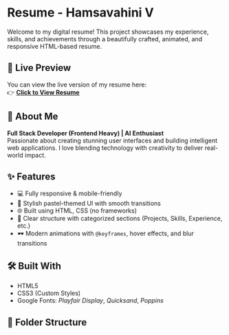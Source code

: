# Resume - Hamsavahini V

Welcome to my digital resume! This project showcases my experience, skills, and achievements through a beautifully crafted, animated, and responsive HTML-based resume.

## 🚀 Live Preview

You can view the live version of my resume here:  
👉 [**Click to View Resume**](https://Hamsavahini-V.github.io/hamsavahini-resume/)

## 📌 About Me

**Full Stack Developer (Frontend Heavy) | AI Enthusiast**  
Passionate about creating stunning user interfaces and building intelligent web applications. I love blending technology with creativity to deliver real-world impact.

## ✨ Features

- 💻 Fully responsive & mobile-friendly
- 🎨 Stylish pastel-themed UI with smooth transitions
- 🌐 Built using HTML, CSS (no frameworks)
- 🧠 Clear structure with categorized sections (Projects, Skills, Experience, etc.)
- 🕶️ Modern animations with `@keyframes`, hover effects, and blur transitions

## 🛠️ Built With

- HTML5  
- CSS3 (Custom Styles)  
- Google Fonts: *Playfair Display*, *Quicksand*, *Poppins*

## 📂 Folder Structure


